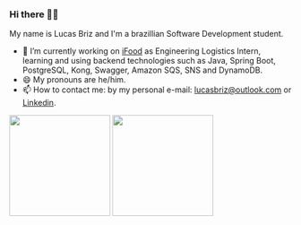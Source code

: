 ### Hi there 🖖🏻
My name is Lucas Briz and I'm a brazillian Software Development student. 

- 🔭 I’m currently working on [iFood](https://institucional.ifood.com.br/) as Engineering Logistics Intern, learning and using backend technologies such as Java, Spring Boot, PostgreSQL, Kong, Swagger, Amazon SQS, SNS and DynamoDB.
- 😄 My pronouns are he/him.
- 📫 How to contact me: by my personal e-mail: lucasbriz@outlook.com or [Linkedin](https://www.linkedin.com/in/lucas-santos-briz/).

<div>
  <img height = "180cm" src="https://github-readme-stats.vercel.app/api?username=lucasbriz&show_icons=true&theme=calm"/>
  <img height = "180cm" src="https://github-readme-stats.vercel.app/api/top-langs/?username=lucasbriz&layout=compact&theme=calm"/>
</div>

<!--
**lucasbriz/lucasbriz** is a ✨ _special_ ✨ repository because its `README.md` (this file) appears on your GitHub profile.

Here are some ideas to get you started:

- 🔭 I’m currently working on ...
- 🌱 I’m currently learning ...
- 👯 I’m looking to collaborate on ...
- 🤔 I’m looking for help with ...
- 💬 Ask me about ...
- 📫 How to reach me: ...
- 😄 Pronouns: ...
- ⚡ Fun fact: ...
-->
